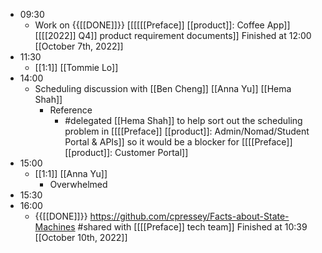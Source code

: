 - 09:30
    - Work on {{[[DONE]]}}  [[[[[[Preface]] [[product]]: Coffee App]] [[[[2022]] Q4]] product requirement documents]] Finished at 12:00 [[October 7th, 2022]]
- 11:30
    - [[1:1]] [[Tommie Lo]]
- 14:00
    - Scheduling discussion with [[Ben Cheng]] [[Anna Yu]] [[Hema Shah]]
        - Reference
            - #delegated [[Hema Shah]] to help sort out the scheduling problem in [[[[Preface]] [[product]]: Admin/Nomad/Student Portal & APIs]] so it would be a blocker for [[[[Preface]] [[product]]: Customer Portal]]
- 15:00
    - [[1:1]] [[Anna Yu]]
        - Overwhelmed
- 15:30
- 16:00
    - {{[[DONE]]}} https://github.com/cpressey/Facts-about-State-Machines #shared with [[[[Preface]] tech team]] Finished at 10:39 [[October 10th, 2022]]
